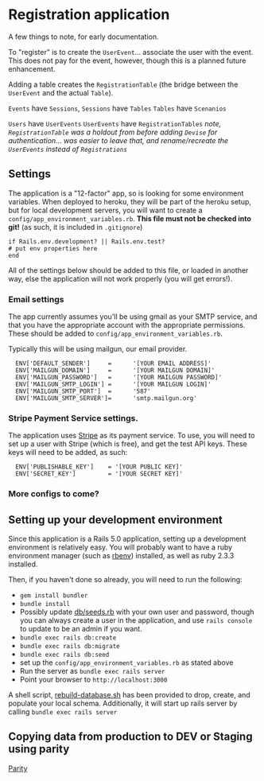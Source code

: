# Registration application

A few things to note, for early documentation.

To "register" is to create the `UserEvent`... associate the user with the event. 
This does not pay for the event, however, though this is a planned future enhancement.
   
Adding a table creates the `RegistrationTable` (the bridge between the `UserEvent` and
 the actual `Table`).
 
`Events` have `Sessions`, 
`Sessions` have `Tables`
`Tables` have `Scenanios`

`Users` have `UserEvents`
`UserEvents` have `RegistrationTables` 
_note, `RegistrationTable` was a holdout from before adding `Devise` for 
authentication... was easier to leave that, and rename/recreate the `UserEvents`
instead of `Registrations`_

## Settings
 The application is a "12-factor" app, so is looking for some environment variables. 
 When deployed to heroku, they will be part of the heroku setup, but for local development
 servers, you will want to create a `config/app_environment_variables.rb`. **This file must not
  be checked into git!** (as such, it is included in `.gitignore`)

```
if Rails.env.development? || Rails.env.test?
# put env properties here
end
```

 All of the settings below should be added to this file, or loaded in another way, else the 
 application will not work properly (you will get errors!).

### Email settings
The app currently assumes you'll be using gmail as your SMTP service, and that you have
the appropriate account with the appropriate permissions. These should be added to `config/app_environment_variables.rb`.

Typically this will be using mailgun, our email provider.
```
  ENV['DEFAULT_SENDER']     =      '[YOUR EMAIL ADDRESS]'
  ENV['MAILGUN_DOMAIN']     =      '[YOUR MAILGUN DOMAIN]'
  ENV['MAILGUN_PASSWORD']   =      '[YOUR MAILGUN PASSWORD]'
  ENV['MAILGUN_SMTP_LOGIN'] =      '[YOUR MAILGUN LOGIN]'
  ENV['MAILGUN_SMTP_PORT']  =      '587'
  ENV['MAILGUN_SMTP_SERVER']=      'smtp.mailgun.org'

```

### Stripe Payment Service settings. 
The application uses [Stripe](https://stripe.com/) as its payment service. To use, you will need to set 
up a user with Stripe (which is free), and get the test API keys. These keys will need to be added, as such:
```
  ENV['PUBLISHABLE_KEY']    = '[YOUR PUBLIC KEY]'
  ENV['SECRET_KEY']         = '[YOUR SECRET KEY]'
```

### More configs to come?

## Setting up your development environment
Since this application is a Rails 5.0 application, setting up a development environment is relatively easy. You will 
probably want to have a ruby environment manager (such as [rbenv](https://github.com/sstephenson/rbenv)) installed, as
well as ruby 2.3.3 installed. 

Then, if you haven't done so already, you will need to run the following:
* `gem install bundler`
* `bundle install`
* Possibly update [db/seeds.rb](db/seeds.rb) with your own user and password, though you can always 
create a user in the application, and use `rails console` to update to be an admin if you want.
* `bundle exec rails db:create`
* `bundle exec rails db:migrate`
* `bundle exec rails db:seed`
* set up the `config/app_environment_variables.rb` as stated above
* Run the server as `bundle exec rails server`
* Point your browser to `http://localhost:3000`

A shell script, [rebuild-database.sh](rebuild-database.sh) has been provided to drop, create, and populate your
local schema. Additionally, it will start up rails server by calling `bundle exec rails server`

## Copying data from production to DEV or Staging using parity
[Parity](https://robots.thoughtbot.com/how-to-back-up-a-heroku-production-database-to-staging)